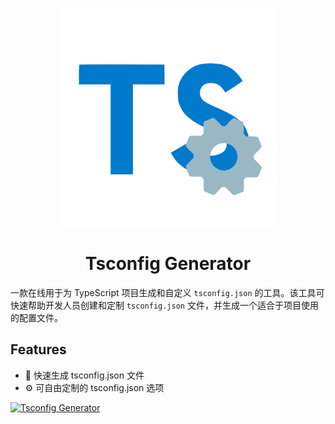 <p align="center">
    <img src="tsconfig.svg" alt="tsconfig.json" width="350" height="350"/>
</p>
<h1 align="center">Tsconfig Generator</h1>

一款在线用于为 TypeScript 项目生成和自定义 `tsconfig.json` 的工具。该工具可快速帮助开发人员创建和定制 `tsconfig.json` 文件，并生成一个适合于项目使用的配置文件。

## Features
* 🚀 快速生成 tsconfig.json 文件
* ⚙️ 可自由定制的 tsconfig.json 选项 

[![Tsconfig Generator](https://github.com/lonewolfyx/tsconfig-generator/blob/main/public/opengraph-image.jpg?raw=true)](https://tsconfig-generator.vercel.app)
